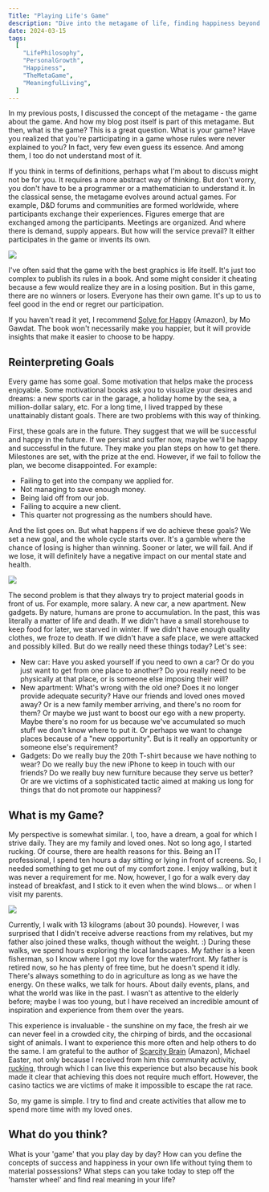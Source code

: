 ```yaml
---
Title: "Playing Life's Game"
description: "Dive into the metagame of life, finding happiness beyond the conventional measures of success."
date: 2024-03-15
tags:
  [
    "LifePhilosophy",
    "PersonalGrowth",
    "Happiness",
    "TheMetaGame",
    "MeaningfulLiving",
  ]
---
```


In my previous posts, I discussed the concept of the metagame - the game about the game. And how my blog post itself is part of this metagame. But then, what is the game? This is a great question. What is your game? Have you realized that you're participating in a game whose rules were never explained to you? In fact, very few even guess its essence. And among them, I too do not understand most of it.

If you think in terms of definitions, perhaps what I'm about to discuss might not be for you. It requires a more abstract way of thinking. But don't worry, you don't have to be a programmer or a mathematician to understand it. In the classical sense, the metagame evolves around actual games. For example, D&D forums and communities are formed worldwide, where participants exchange their experiences. Figures emerge that are exchanged among the participants. Meetings are organized. And where there is demand, supply appears. But how will the service prevail? It either participates in the game or invents its own.

![](/images/2024-03-15-Playing-lifes-game/board_game_life_journey.png)

I've often said that the game with the best graphics is life itself. It's just too complex to publish its rules in a book. And some might consider it cheating because a few would realize they are in a losing position. But in this game, there are no winners or losers. Everyone has their own game. It's up to us to feel good in the end or regret our participation.

If you haven't read it yet, I recommend [Solve for Happy](https://geni.us/XLv7rJV) (Amazon), by Mo Gawdat. The book won't necessarily make you happier, but it will provide insights that make it easier to choose to be happy.

## Reinterpreting Goals

Every game has some goal. Some motivation that helps make the process enjoyable. Some motivational books ask you to visualize your desires and dreams: a new sports car in the garage, a holiday home by the sea, a million-dollar salary, etc. For a long time, I lived trapped by these unattainably distant goals. There are two problems with this way of thinking.

First, these goals are in the future. They suggest that we will be successful and happy in the future. If we persist and suffer now, maybe we'll be happy and successful in the future. They make you plan steps on how to get there. Milestones are set, with the prize at the end. However, if we fail to follow the plan, we become disappointed. For example:

- Failing to get into the company we applied for.
- Not managing to save enough money.
- Being laid off from our job.
- Failing to acquire a new client.
- This quarter not progressing as the numbers should have.

And the list goes on. But what happens if we do achieve these goals? We set a new goal, and the whole cycle starts over. It's a gamble where the chance of losing is higher than winning. Sooner or later, we will fail. And if we lose, it will definitely have a negative impact on our mental state and health.

![](/images/2024-03-15-Playing-lifes-game/person_walking_path_values.png)

The second problem is that they always try to project material goods in front of us. For example, more salary. A new car, a new apartment. New gadgets. By nature, humans are prone to accumulation. In the past, this was literally a matter of life and death. If we didn't have a small storehouse to keep food for later, we starved in winter. If we didn't have enough quality clothes, we froze to death. If we didn't have a safe place, we were attacked and possibly killed. But do we really need these things today? Let's see:

- New car: Have you asked yourself if you need to own a car? Or do you just want to get from one place to another? Do you really need to be physically at that place, or is someone else imposing their will?
- New apartment: What's wrong with the old one? Does it no longer provide adequate security? Have our friends and loved ones moved away? Or is a new family member arriving, and there's no room for them? Or maybe we just want to boost our ego with a new property. Maybe there's no room for us because we've accumulated so much stuff we don't know where to put it. Or perhaps we want to change places because of a "new opportunity". But is it really an opportunity or someone else's requirement?
- Gadgets: Do we really buy the 20th T-shirt because we have nothing to wear? Do we really buy the new iPhone to keep in touch with our friends? Do we really buy new furniture because they serve us better? Or are we victims of a sophisticated tactic aimed at making us long for things that do not promote our happiness?

## What is my Game?

My perspective is somewhat similar. I, too, have a dream, a goal for which I strive daily. They are my family and loved ones. Not so long ago, I started rucking. Of course, there are health reasons for this. Being an IT professional, I spend ten hours a day sitting or lying in front of screens. So, I needed something to get me out of my comfort zone. I enjoy walking, but it was never a requirement for me. Now, however, I go for a walk every day instead of breakfast, and I stick to it even when the wind blows... or when I visit my parents.

![](/images/2024-03-15-Playing-lifes-game/person_older_person_forest_walk.png)

Currently, I walk with 13 kilograms (about 30 pounds). However, I was surprised that I didn't receive adverse reactions from my relatives, but my father also joined these walks, though without the weight. :) During these walks, we spend hours exploring the local landscapes. My father is a keen fisherman, so I know where I got my love for the waterfront. My father is retired now, so he has plenty of free time, but he doesn't spend it idly. There's always something to do in agriculture as long as we have the energy. On these walks, we talk for hours. About daily events, plans, and what the world was like in the past. I wasn't as attentive to the elderly before; maybe I was too young, but I have received an incredible amount of inspiration and experience from them over the years.

This experience is invaluable - the sunshine on my face, the fresh air we can never feel in a crowded city, the chirping of birds, and the occasional sight of animals. I want to experience this more often and help others to do the same. I am grateful to the author of [Scarcity Brain](https://geni.us/D9KK) (Amazon), Michael Easter, not only because I received from him this community activity, [rucking](https://www.goruck.com/pages/what-is-rucking), through which I can live this experience but also because his book made it clear that achieving this does not require much effort. However, the casino tactics we are victims of make it impossible to escape the rat race.

So, my game is simple. I try to find and create activities that allow me to spend more time with my loved ones.

## What do you think?

What is your 'game' that you play day by day? How can you define the concepts of success and happiness in your own life without tying them to material possessions? What steps can you take today to step off the 'hamster wheel' and find real meaning in your life?
